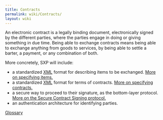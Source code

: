 ```yaml
---
title: Contracts
permalink: wiki/Contracts/
layout: wiki
---
```


An electronic contract is a legally binding document, electronically
signed by the different parties, where the parties engage in doing or
giving something in due time. Being able to exchange contracts means
being able to exchange anything from goods to services, by being able to
settle a barter, a payment, or any combination of both.

More concretely, SXP will include:

-   a standardized [XML](/wiki/XML "wikilink") format for describing items to
    be exchanged. [More on
    specifying items.](/wiki/Items_Specification "wikilink")
-   a standardized [XML](/wiki/XML "wikilink") format for terms of contracts.
    [More on specifying contracts.](/wiki/Contracts_Specification "wikilink")
-   a secure way to proceed to their signature, as the
    bottom-layer protocol. [More on the Secure Contract
    Signing protocol.](/wiki/Secure_Contract_Signing_Protocol "wikilink")
-   an authentication architecture for identifying parties.

[Glossary](/wiki/Glossary "wikilink")
